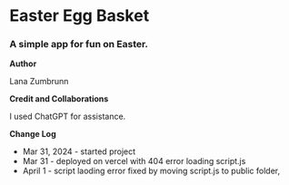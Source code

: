 # Easter Egg Basket

### A simple app for fun on Easter.

**Author**

 Lana Zumbrunn

**Credit and Collaborations**

I used ChatGPT for assistance.

**Change Log**

- Mar 31, 2024 - started project
- Mar 31 - deployed on vercel with 404 error loading script.js
- April 1 - script laoding error fixed by moving script.js to public folder, 
